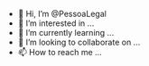 - 👋 Hi, I’m @PessoaLegal
- 👀 I’m interested in ...
- 🌱 I’m currently learning ...
- 💞️ I’m looking to collaborate on ...
- 📫 How to reach me ...

<!---
PessoaLegal/PessoaLegal is a ✨ special ✨ repository because its `README.md` (this file) appears on your GitHub profile.
You can click the Preview link to take a look at your changes.
--->
